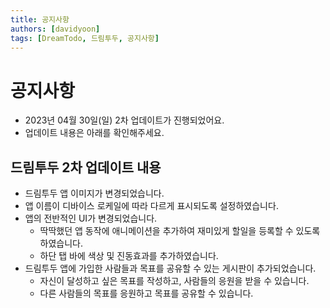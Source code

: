 ```yaml
---
title: 공지사항
authors: [davidyoon]
tags: [DreamTodo, 드림투두, 공지사항]
---
```


# 공지사항
- 2023년 04월 30일(일) 2차 업데이트가 진행되었어요.
- 업데이트 내용은 아래를 확인해주세요.

## 드림투두 2차 업데이트 내용
- 드림투두 앱 이미지가 변경되었습니다.
- 앱 이름이 디바이스 로케일에 따라 다르게 표시되도록 설정하였습니다.
- 앱의 전반적인 UI가 변경되었습니다.
    - 딱딱했던 앱 동작에 애니메이션을 추가하여 재미있게 할일을 등록할 수 있도록 하였습니다.
    - 하단 탭 바에 색상 및 진동효과를 추가하였습니다.
- 드림투두 앱에 가입한 사람들과 목표를 공유할 수 있는 게시판이 추가되었습니다.
    - 자신이 달성하고 싶은 목표를 작성하고, 사람들의 응원을 받을 수 있습니다.
    - 다른 사람들의 목표를 응원하고 목표를 공유할 수 있습니다.



